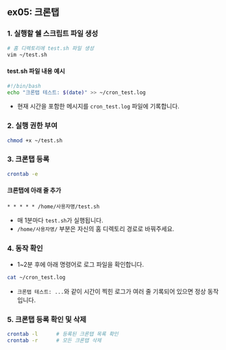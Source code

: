 ## ex05: 크론탭

### 1. 실행할 쉘 스크립트 파일 생성

```bash
# 홈 디렉토리에 test.sh 파일 생성
vim ~/test.sh
```

#### test.sh 파일 내용 예시

```bash
#!/bin/bash
echo "크론탭 테스트: $(date)" >> ~/cron_test.log
```

- 현재 시간을 포함한 메시지를 `cron_test.log` 파일에 기록합니다.

### 2. 실행 권한 부여

```bash
chmod +x ~/test.sh
```

### 3. 크론탭 등록

```bash
crontab -e
```

#### 크론탭에 아래 줄 추가

```
* * * * * /home/사용자명/test.sh
```

- 매 1분마다 `test.sh`가 실행됩니다.
- `/home/사용자명/` 부분은 자신의 홈 디렉토리 경로로 바꿔주세요.

### 4. 동작 확인

- 1~2분 후에 아래 명령어로 로그 파일을 확인합니다.

```bash
cat ~/cron_test.log
```

- `크론탭 테스트: ...`와 같이 시간이 찍힌 로그가 여러 줄 기록되어 있으면 정상 동작입니다.

### 5. 크론탭 등록 확인 및 삭제

```bash
crontab -l      # 등록된 크론탭 목록 확인
crontab -r      # 모든 크론탭 삭제
```
